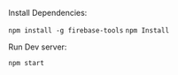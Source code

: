 Install Dependencies:

`npm install -g firebase-tools`
`npm Install`


Run Dev server:

`npm start` 
